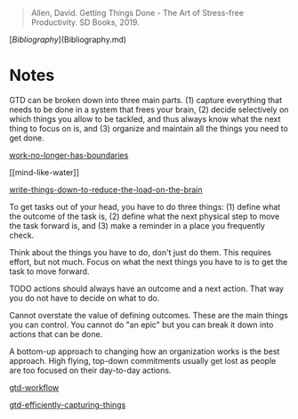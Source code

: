 > Allen, David. Getting Things Done - The Art of Stress-free Productivity. SD Books, 2019.

[$Bibliography]($Bibliography.md)

# Notes

GTD can be broken down into three main parts. (1) capture everything that needs to be done in a system that frees your brain, (2) decide selectively on which things you allow to be tackled, and thus always know what the next thing to focus on is, and (3) organize and maintain all the things you need to get done.

[work-no-longer-has-boundaries](work-no-longer-has-boundaries.md)

[[mind-like-water]]

[write-things-down-to-reduce-the-load-on-the-brain](write-things-down-to-reduce-the-load-on-the-brain.md)

To get tasks out of your head, you have to do three things: (1) define what the outcome of the task is, (2) define what the next physical step to move the task forward is, and (3) make a reminder in a place you frequently check.

Think about the things you have to do, don't just do them. This requires effort, but not much. Focus on what the next things you have to is to get the task to move forward.

TODO actions should always have an outcome and a next action. That way you do not have to decide on what to do.

Cannot overstate the value of defining outcomes. These are the main things you can control. You cannot do "an epic" but you can break it down into actions that can be done.

A bottom-up approach to changing how an organization works is the best approach. High flying, top-down commitments usually get lost as people are too focused on their day-to-day actions.

[gtd-workflow](gtd-workflow.md)

[gtd-efficiently-capturing-things](gtd-efficiently-capturing-things.md)

